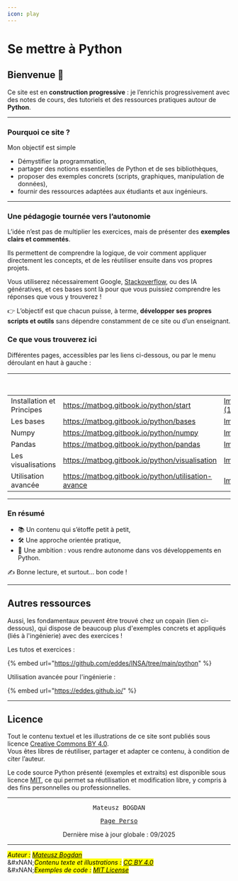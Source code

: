 ```yaml
---
icon: play
---
```


# Se mettre à Python

## Bienvenue 👋

Ce site est en **construction progressive** : je l’enrichis progressivement avec des notes de cours, des tutoriels et des ressources pratiques autour de **Python**.

***

### Pourquoi ce site ?

Mon objectif est simple

* Démystifier la programmation,&#x20;
* partager des notions essentielles de Python et de ses bibliothèques,
* proposer des exemples concrets (scripts, graphiques, manipulation de données),
* fournir des ressources adaptées aux étudiants et aux ingénieurs.

***

### Une pédagogie tournée vers l’autonomie

L’idée n’est pas de multiplier les exercices, mais de présenter des **exemples clairs et commentés**.

Ils permettent de comprendre la logique, de voir comment appliquer directement les concepts, et de les réutiliser ensuite dans vos propres projets.

Vous utiliserez nécessairement Google, [Stackoverflow](https://stackoverflow.com/), ou des IA génératives, et ces bases sont là pour que vous puissiez comprendre les réponses que vous y trouverez !

👉 L’objectif est que chacun puisse, à terme, **développer ses propres scripts et outils** sans dépendre constamment de ce site ou d’un enseignant.&#x20;



### Ce que vous trouverez ici

Différentes pages, accessibles par les liens ci-dessous, ou par le menu déroulant en haut à gauche :&#x20;

<table data-view="cards"><thead><tr><th></th><th data-hidden data-card-target data-type="content-ref"></th><th data-hidden data-card-cover data-type="image">Cover image</th></tr></thead><tbody><tr><td>Installation et Principes</td><td><a href="https://matbog.gitbook.io/python/start">https://matbog.gitbook.io/python/start</a></td><td><a href=".gitbook/assets/Image1 (1).png">Image1 (1).png</a></td></tr><tr><td>Les bases </td><td><a href="https://matbog.gitbook.io/python/bases">https://matbog.gitbook.io/python/bases</a></td><td><a href=".gitbook/assets/Image3.png">Image3.png</a></td></tr><tr><td>Numpy</td><td><a href="https://matbog.gitbook.io/python/numpy">https://matbog.gitbook.io/python/numpy</a></td><td><a href=".gitbook/assets/Image1.png">Image1.png</a></td></tr><tr><td>Pandas</td><td><a href="https://matbog.gitbook.io/python/pandas">https://matbog.gitbook.io/python/pandas</a></td><td><a href=".gitbook/assets/Image2.png">Image2.png</a></td></tr><tr><td>Les visualisations</td><td><a href="https://matbog.gitbook.io/python/visualisation">https://matbog.gitbook.io/python/visualisation</a></td><td><a href=".gitbook/assets/Image4.png">Image4.png</a></td></tr><tr><td>Utilisation avancée</td><td><a href="https://matbog.gitbook.io/python/utilisation-avance">https://matbog.gitbook.io/python/utilisation-avance</a></td><td><a href=".gitbook/assets/Image5.png">Image5.png</a></td></tr></tbody></table>

***

### En résumé

* 📚 Un contenu qui s’étoffe petit à petit,
* 🛠️ Une approche orientée pratique,
* 🚀 Une ambition : vous rendre autonome dans vos développements en Python.

✍️ Bonne lecture, et surtout… bon code !

***

## Autres ressources

Aussi, les fondamentaux peuvent être trouvé chez un copain (lien ci-dessous), qui dispose de beaucoup plus d'exemples concrets et appliqués (liés à l'ingénierie) avec des exercices  !&#x20;

Les tutos et exercices :&#x20;

{% embed url="https://github.com/eddes/INSA/tree/main/python" %}

Utilisation avancée pour l'ingénierie :&#x20;

{% embed url="https://eddes.github.io/" %}

***

## Licence

Tout le contenu textuel et les illustrations de ce site sont publiés sous licence [Creative Commons BY 4.0](https://creativecommons.org/licenses/by/4.0/).\
Vous êtes libres de réutiliser, partager et adapter ce contenu, à condition de citer l’auteur.

Le code source Python présenté (exemples et extraits) est disponible sous licence [MIT](https://opensource.org/licenses/MIT), ce qui permet sa réutilisation et modification libre, y compris à des fins personnelles ou professionnelles.

***

<p align="center"><kbd>Mateusz BOGDAN</kbd></p>

<p align="center"><a href="https://matbog.github.io/"><kbd>Page Perso</kbd></a> </p>

<p align="center">Dernière mise à jour globale : 09/2025</p>

***

_<mark style="color:$info;">Auteur :</mark>_ [_<mark style="color:$info;">Mateusz Bogdan</mark>_](https://matbog.github.io/)\
&#xNAN;_<mark style="color:$info;">Contenu texte et illustrations :</mark>_ [_<mark style="color:$info;">CC BY 4.0</mark>_](https://creativecommons.org/licenses/by/4.0/)\
&#xNAN;_<mark style="color:$info;">Exemples de code :</mark>_ [_<mark style="color:$info;">MIT License</mark>_](https://opensource.org/licenses/MIT)

